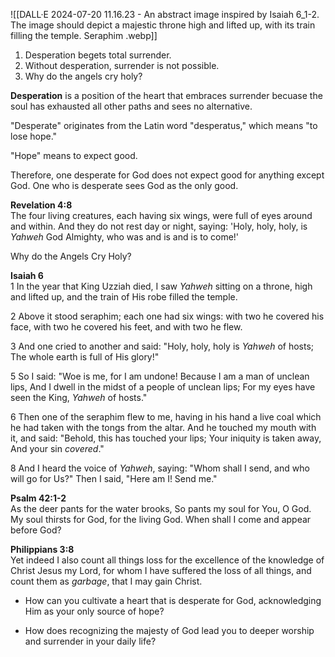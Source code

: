 ![[DALL·E 2024-07-20 11.16.23 - An abstract image inspired by Isaiah 6_1-2. The image should depict a majestic throne high and lifted up, with its train filling the temple. Seraphim .webp]]
1. Desperation begets total surrender.
2. Without desperation, surrender is not possible.
3. Why do the angels cry holy?

**Desperation** is a position of the heart that embraces surrender becuase the soul has exhausted all other paths and sees no alternative.

"Desperate" originates from the Latin word "desperatus," which means "to lose hope."

"Hope" means to expect good.

Therefore, one desperate for God does not expect good for anything except God. One who is desperate sees God as the only good.

**Revelation 4:8**  
The four living creatures, each having six wings, were full of eyes around and within. And they do not rest day or night, saying: 'Holy, holy, holy, is *Yahweh* God Almighty, who was and is and is to come!'

Why do the Angels Cry Holy? 

**Isaiah 6**  
1 In the year that King Uzziah died, I saw *Yahweh* sitting on a throne, high and lifted up, and the train of His robe filled the temple. 

2 Above it stood seraphim; each one had six wings: with two he covered his face, with two he covered his feet, and with two he flew. 

3 And one cried to another and said: "Holy, holy, holy is *Yahweh* of hosts; The whole earth is full of His glory!"

5 So I said: "Woe is me, for I am undone! Because I am a man of unclean lips, And I dwell in the midst of a people of unclean lips; For my eyes have seen the King, *Yahweh* of hosts."

6 Then one of the seraphim flew to me, having in his hand a live coal which he had taken with the tongs from the altar. And he touched my mouth with it, and said: "Behold, this has touched your lips; Your iniquity is taken away, And your sin *covered*."

8 And I heard the voice of *Yahweh*, saying: "Whom shall I send, and who will go for Us?" Then I said, "Here am I! Send me."

**Psalm 42:1-2**  
As the deer pants for the water brooks, So pants my soul for You, O God. My soul thirsts for God, for the living God. When shall I come and appear before God?
    
**Philippians 3:8**  
Yet indeed I also count all things loss for the excellence of the knowledge of Christ Jesus my Lord, for whom I have suffered the loss of all things, and count them as *garbage*, that I may gain Christ.


- How can you cultivate a heart that is desperate for God, acknowledging Him as your only source of hope?

- How does recognizing the majesty of God lead you to deeper worship and surrender in your daily life?